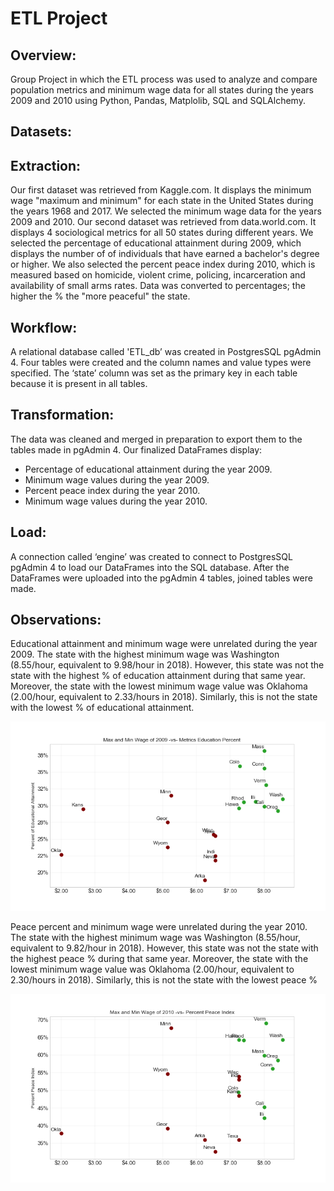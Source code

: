 # ETL Project

## Overview:
Group Project in which the ETL process was used to analyze and compare population metrics and minimum wage data for all states during the years 2009 and 2010 using Python, Pandas, Matplolib, SQL and SQLAlchemy.

## Datasets:
## Extraction:
Our first dataset was retrieved from Kaggle.com. It displays the minimum wage "maximum and minimum" for each state in the United States during the years 1968 and 2017. We selected the minimum wage data for the years 2009 and 2010.
Our second dataset was retrieved from data.world.com. It displays 4 sociological metrics for all 50 states during different years. We selected the percentage of educational attainment during 2009, which displays the number of of individuals that have earned a bachelor's degree or higher. We also selected the percent peace index during 2010, which is measured based on homicide, violent crime, policing, incarceration and availability of small arms rates. Data was converted to percentages; the higher the % the "more peaceful" the state.

## Workflow:

A relational database called 'ETL_db’ was created in PostgresSQL pgAdmin 4. Four tables were created and the column names and value types were specified. The ‘state’ column was set as the primary key in each table because it is present in all tables.

## Transformation:
The data was cleaned and merged in preparation to export them to the tables made in pgAdmin 4. 
Our finalized DataFrames display:
- Percentage of educational attainment during the year 2009.
- Minimum wage values during the year 2009. 
- Percent peace index during the year 2010.
- Minimum wage values during the year 2010.


## Load:
A connection called ‘engine’ was created to connect to PostgresSQL pgAdmin 4 to load our DataFrames into the SQL database.
After the DataFrames were uploaded into the pgAdmin 4 tables, joined tables were made. 

## Observations:

Educational attainment and minimum wage were unrelated during the year 2009. The state with the highest minimum wage was Washington (8.55/hour, equivalent to 9.98/hour in 2018). However, this state was not the state with the highest % of education attainment during that same year. Moreover, the state with the lowest minimum wage value was Oklahoma (2.00/hour, equivalent to 2.33/hours in 2018). Similarly, this is not the state with the lowest % of educational attainment.

![Image description](Images/comb_MaxAndMin_educ.png)


Peace percent and minimum wage were unrelated during the year 2010. The state with the highest minimum wage was Washington (8.55/hour, equivalent to 9.82/hour in 2018). However, this state was not the state with the highest peace % during that same year. Moreover, the state with the lowest minimum wage value was Oklahoma (2.00/hour, equivalent to 2.30/hours in 2018). Similarly, this is not the state with the lowest peace %


![Image description](Images/comb_MaxAndMin_peace.png)